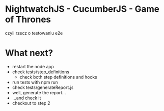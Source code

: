 # NightwatchJS - CucumberJS - Game of Thrones
czyli rzecz o testowaniu e2e

# What next?
- restart the node app
- check tests/step_definitions
  * check both step definitions and hooks
- run tests with npm run
- check tests/generateReport.js
- well, generate the report...
- ...and check it
- checkout to step 2